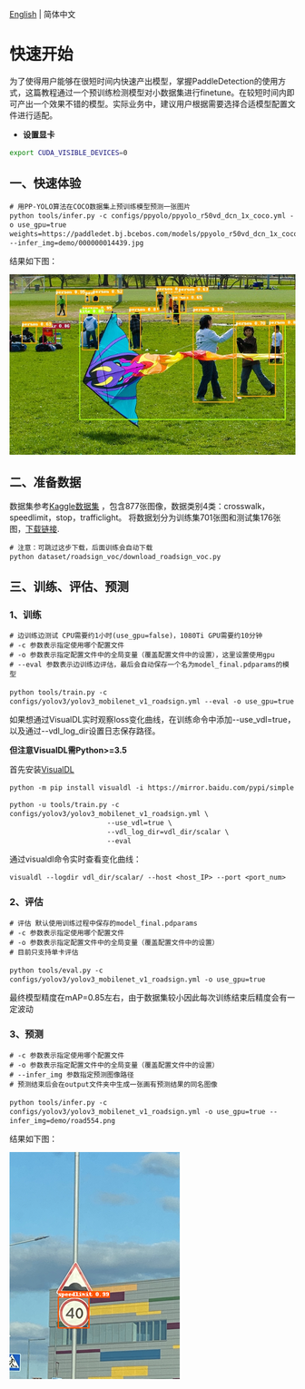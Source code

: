 [English](QUICK_STARTED.md) | 简体中文

# 快速开始
为了使得用户能够在很短时间内快速产出模型，掌握PaddleDetection的使用方式，这篇教程通过一个预训练检测模型对小数据集进行finetune。在较短时间内即可产出一个效果不错的模型。实际业务中，建议用户根据需要选择合适模型配置文件进行适配。

- **设置显卡**
```bash
export CUDA_VISIBLE_DEVICES=0
```

## 一、快速体验
```
# 用PP-YOLO算法在COCO数据集上预训练模型预测一张图片
python tools/infer.py -c configs/ppyolo/ppyolo_r50vd_dcn_1x_coco.yml -o use_gpu=true weights=https://paddledet.bj.bcebos.com/models/ppyolo_r50vd_dcn_1x_coco.pdparams --infer_img=demo/000000014439.jpg
```

结果如下图：

![demo image](../images/000000014439.jpg)


## 二、准备数据
数据集参考[Kaggle数据集](https://www.kaggle.com/andrewmvd/road-sign-detection) ，包含877张图像，数据类别4类：crosswalk，speedlimit，stop，trafficlight。
将数据划分为训练集701张图和测试集176张图，[下载链接](https://paddlemodels.bj.bcebos.com/object_detection/roadsign_voc.tar).

```
# 注意：可跳过这步下载，后面训练会自动下载
python dataset/roadsign_voc/download_roadsign_voc.py
```


## 三、训练、评估、预测
### 1、训练
```
# 边训练边测试 CPU需要约1小时(use_gpu=false)，1080Ti GPU需要约10分钟
# -c 参数表示指定使用哪个配置文件
# -o 参数表示指定配置文件中的全局变量（覆盖配置文件中的设置），这里设置使用gpu
# --eval 参数表示边训练边评估，最后会自动保存一个名为model_final.pdparams的模型

python tools/train.py -c configs/yolov3/yolov3_mobilenet_v1_roadsign.yml --eval -o use_gpu=true
```

如果想通过VisualDL实时观察loss变化曲线，在训练命令中添加--use_vdl=true，以及通过--vdl_log_dir设置日志保存路径。

**但注意VisualDL需Python>=3.5**

首先安装[VisualDL](https://github.com/PaddlePaddle/VisualDL)
```
python -m pip install visualdl -i https://mirror.baidu.com/pypi/simple
```

```
python -u tools/train.py -c configs/yolov3/yolov3_mobilenet_v1_roadsign.yml \
                        --use_vdl=true \
                        --vdl_log_dir=vdl_dir/scalar \
                        --eval
```
通过visualdl命令实时查看变化曲线：
```
visualdl --logdir vdl_dir/scalar/ --host <host_IP> --port <port_num>
```


### 2、评估
```
# 评估 默认使用训练过程中保存的model_final.pdparams
# -c 参数表示指定使用哪个配置文件
# -o 参数表示指定配置文件中的全局变量（覆盖配置文件中的设置）
# 目前只支持单卡评估

python tools/eval.py -c configs/yolov3/yolov3_mobilenet_v1_roadsign.yml -o use_gpu=true
```
最终模型精度在mAP=0.85左右，由于数据集较小因此每次训练结束后精度会有一定波动


### 3、预测
```
# -c 参数表示指定使用哪个配置文件
# -o 参数表示指定配置文件中的全局变量（覆盖配置文件中的设置）
# --infer_img 参数指定预测图像路径
# 预测结束后会在output文件夹中生成一张画有预测结果的同名图像

python tools/infer.py -c configs/yolov3/yolov3_mobilenet_v1_roadsign.yml -o use_gpu=true --infer_img=demo/road554.png
```

结果如下图：

![road554 image](../images/road554.png)
